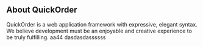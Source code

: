 ## About QuickOrder

QuickOrder is a web application framework with expressive, elegant syntax. We believe development must be an enjoyable and creative experience to be truly fulfilling.
aa44
dasdasdassssss